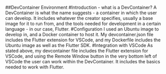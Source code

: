 ##DevContainer Environment
#Introduction - what is a DevContainer? 
A DevContainer is what the name suggests - a container in which the user can develop. It includes whatever the creator specifies, usually a base image for it to run from, and the tools needed for development in a certain language - in our case, Flutter.
#Configuration
I used an Ubuntu image to develop in, and a Docker container to host it. My devcontainer.json file includes the Flutter extension for VSCode, and my Dockerfile includes the Ubuntu image as well as the Flutter SDK.
#Integration with VSCode
As stated above, my devcontainer file includes the Flutter extension for VSCode, and using the Remote Window button in the very bottom left of VSCode the user can work within the DevContainer. It includes the basics needed to work with Flutter.